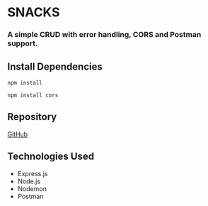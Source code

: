 # SNACKS
### A simple CRUD with error handling, CORS and Postman support.


## Install Dependencies

`npm install`

`npm install cors`

## Repository

[GitHub][1]

[1]: https://github.com/konynunez/snacks.git


## Technologies Used
- Express.js
- Node.js
- Nodemon
- Postman
